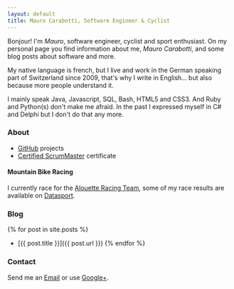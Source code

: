```yaml
---
layout: default
title: Mauro Carabotti, Software Engineer & Cyclist
---
```

Bonjour! I'm *Mauro*, software engineer, cyclist and sport enthusiast. On my personal page you find information about me, *Mauro Carabotti*, and some blog posts about software and more. 

My native language is french, but I live and work in the German speaking part of Switzerland since 2009, that's why I write in English... but also because more people understand it.

I mainly speak Java, Javascript, SQL, Bash, HTML5 and CSS3. And Ruby and Python(s) don't make me afraid. In the past I expressed myself in C# and Delphi but I don't do that any more.

### About

- [GitHub](https://github.com/zeekox) projects
- [Certified ScrumMaster](http://www.scrumalliance.org/community/profile/mcarabotti) certificate

#### Mountain Bike Racing
I currently race for the [Alouette Racing Team](http://www.alouettes.ch/v%C3%A9los-bikes/team-alouettes-ch-1/carabotti-mauro/), some of my race results are available on [Datasport](http://services.datasport.com/myDSinfo.htm?acode=2518US5CL&r=1204.4516290328465).

### Blog
{% for post in site.posts %}
- [{{ post.title }}]({{ post.url }})
{% endfor %}

### Contact

Send me an <a class="courriel" href="mailto:zeekox@[replace%20this%20with%20'g']mail.com?Subject=Hello%20mauro.io">Email</a> or use [Google+](https://plus.google.com/+MauroCarabottiPlus).
